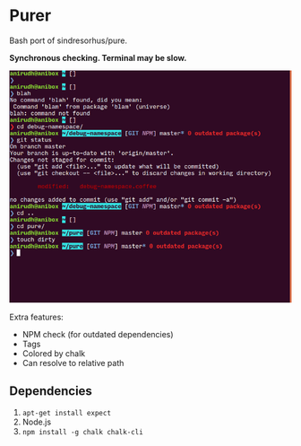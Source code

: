 # Purer
Bash port of sindresorhus/pure.

**Synchronous checking. Terminal may be slow.**

![Screenshot](https://github.com/anirudhb/purer/raw/master/Screenshot%20from%202016-07-30%2011-27-46.png)

Extra features:
  * NPM check (for outdated dependencies)
  * Tags
  * Colored by chalk
  * Can resolve to relative path

## Dependencies
1. `apt-get install expect`
2. Node.js
3. `npm install -g chalk chalk-cli`
